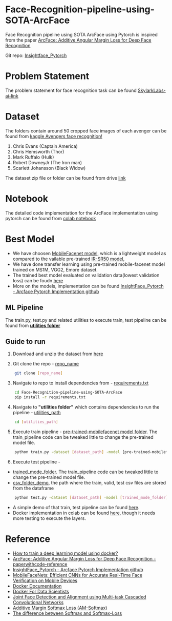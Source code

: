 # Face-Recognition-pipeline-using-SOTA-ArcFace

Face Recognition pipeline using SOTA ArcFace using Pytorch is inspired from the paper [ArcFace: Additive Angular Margin Loss for Deep Face Recognition](https://arxiv.org/pdf/1801.07698v3.pdf)

Git repo: [Insightface_Pytorch](https://github.com/TreB1eN/InsightFace_Pytorch)

# **Problem Statement**

The problem statement for face recognition task can be found [SkylarkLabs-ai-link](https://www.notion.so/SkylarkLabs-ai-894729b2086c4136bcc751298cada7a3)

# **Dataset**

The folders contain around 50 cropped face images of each avenger can be found from [kaggle Avengers face recognition!](https://www.kaggle.com/rawatjitesh/avengers-face-recognition)

1. Chris Evans (Captain America)
2. Chris Hemsworth (Thor)
3. Mark Ruffalo (Hulk)
4. Robert DowneyJr (The Iron man)
5. Scarlett Johansson (Black Widow)

The dataset zip file or folder can be found from drive [link](https://drive.google.com/drive/folders/1VYuEXVOzUtd7fOaaLv7oW4YwGYbvh80w?usp=sharing)

# **Notebook**

The detailed code implementation for the ArcFace implementation using pytorch can be found from [colab notebook](https://colab.research.google.com/drive/1l3HfvGbvRxlV2XxZ_9gidsQdvPui1JcS?usp=sharing)

# **Best Model**

* We have choosen [MobileFacenet model](https://arxiv.org/abs/1804.07573), which is a lightweight model as compared to the vailable pre-trained [IR-SR50 model](https://arxiv.org/abs/1801.07698), 
* We have done transfer learning using pre-trained mobile-facenet model trained on MS1M, VGG2, Emore dataset. 
* The trained best model evaluated on validation data(lowest validation loss) can be foudn [here](https://github.com/sayan0506/Face-Recognition-pipeline-using-SOTA-ArcFace/tree/main/model_weights)
* More on the models, implementation can be found [InsightFace_Pytorch - Arcface Pytorch Implementation github](https://github.com/TreB1eN/InsightFace_Pytorch) 

## **ML Pipeline**

The train.py, test.py and related utilities to execute train, test pipeline can be found from **[utilities folder](https://github.com/sayan0506/Face-Recognition-pipeline-using-SOTA-ArcFace/tree/main/utilities)**

## **Guide to run**

1. Download and unzip the dataset from [here](https://www.kaggle.com/rawatjitesh/avengers-face-recognition)

2. Git clone the repo - [repo_name](https://github.com/sayan0506/Face-Recognition-pipeline-using-SOTA-ArcFace)

```bash
    git clone [repo_name]
```   
3. Navigate to repo to install dependencies from - [requirements.txt](https://github.com/sayan0506/Face-Recognition-pipeline-using-SOTA-ArcFace/blob/main/requirements.txt)

```bash
    cd Face-Recognition-pipeline-using-SOTA-ArcFace
    pip install -r requirements.txt
```   
4. Navigate to **"utilities folder"** which contains dependencies to run the pipeline - [utilities_path](https://github.com/sayan0506/Face-Recognition-pipeline-using-SOTA-ArcFace/tree/main/utilities)

```bash
    cd [utilities_path]
```   
5. Execute train pipeline - [pre-trained-mobilefacenet model folder](https://github.com/sayan0506/Face-Recognition-pipeline-using-SOTA-ArcFace/tree/main/model_weights). The train_pipeline code can be tweaked little to change the pre-trained model file.

```bash
    python train.py -dataset [dataset_path] -model [pre-trained-mobilefacenet model folder]
```   
6. Execute test pipeline - 
* [trained_mode_folder](https://github.com/sayan0506/Face-Recognition-pipeline-using-SOTA-ArcFace/tree/main/model_weights). The train_pipeline code can be tweaked little to change the pre-trained model file.
* [csv_folder_demo](https://github.com/sayan0506/Face-Recognition-pipeline-using-SOTA-ArcFace/tree/main/demo_csv), the path where the train, valid, test csv files are stored from the dataframe

```bash
    python test.py -dataset [dataset_path] -model [trained_mode_folder] -df [csv_folder]
```   

* A simple demo of that train, test pipeline can be found [here](https://github.com/sayan0506/Face-Recognition-pipeline-using-SOTA-ArcFace/tree/main/test_demo).
* Docker implementation in colab can be found [here](https://github.com/sayan0506/Face-Recognition-pipeline-using-SOTA-ArcFace/tree/main/Docker%20tests), though it needs more testing to execute the layers.

# **Reference**

* [How to train a deep learning model using docker?](https://www.youtube.com/watch?v=Kzrfw-tAZew)
* [ArcFace: Additive Angular Margin Loss for Deep Face Recognition - paperwithcode-reference](https://paperswithcode.com/paper/arcface-additive-angular-margin-loss-for-deep)
* [InsightFace_Pytorch - Arcface Pytorch Implementation github](https://github.com/TreB1eN/InsightFace_Pytorch)
* [MobileFaceNets: Efficient CNNs for Accurate Real-Time Face Verification on Mobile Devices](https://arxiv.org/abs/1804.07573)
* [Docker Documentation](https://docs.docker.com/)
* [Docker For Data Scientists](https://www.youtube.com/watch?v=0qG_0CPQhpg)
* [Joint Face Detection and Alignment using Multi-task Cascaded Convolutional Networks](https://arxiv.org/ftp/arxiv/papers/1604/1604.02878.pdf)
* [Additive Margin Softmax Loss (AM-Softmax)](https://towardsdatascience.com/additive-margin-softmax-loss-am-softmax-912e11ce1c6b)
* [The difference between Softmax and Softmax-Loss](https://medium.com/@liangjinzhenggoon/the-difference-between-softmax-and-softmax-loss-173d385120c2)
